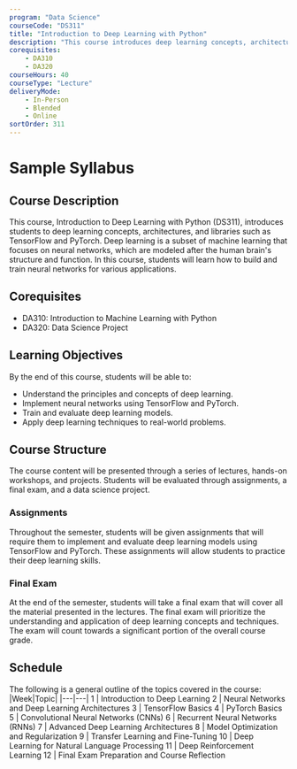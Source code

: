 ```yaml
---
program: "Data Science"
courseCode: "DS311"
title: "Introduction to Deep Learning with Python"
description: "This course introduces deep learning concepts, architectures, and libraries such as TensorFlow and PyTorch, enabling students to build and train neural networks for various applications."
corequisites:
    - DA310
    - DA320
courseHours: 40
courseType: "Lecture"
deliveryMode:
    - In-Person
    - Blended
    - Online
sortOrder: 311
---
```


# Sample Syllabus
## Course Description
This course, Introduction to Deep Learning with Python (DS311), introduces students to deep learning concepts, architectures, and libraries such as TensorFlow and PyTorch. Deep learning is a subset of machine learning that focuses on neural networks, which are modeled after the human brain's structure and function. In this course, students will learn how to build and train neural networks for various applications.

## Corequisites
- DA310: Introduction to Machine Learning with Python
- DA320: Data Science Project

## Learning Objectives
By the end of this course, students will be able to:

- Understand the principles and concepts of deep learning.
- Implement neural networks using TensorFlow and PyTorch.
- Train and evaluate deep learning models.
- Apply deep learning techniques to real-world problems.

## Course Structure
The course content will be presented through a series of lectures, hands-on workshops, and projects. Students will be evaluated through assignments, a final exam, and a data science project.

### Assignments
Throughout the semester, students will be given assignments that will require them to implement and evaluate deep learning models using TensorFlow and PyTorch. These assignments will allow students to practice their deep learning skills.

### Final Exam
At the end of the semester, students will take a final exam that will cover all the material presented in the lectures. The final exam will prioritize the understanding and application of deep learning concepts and techniques. The exam will count towards a significant portion of the overall course grade.

## Schedule
The following is a general outline of the topics covered in the course:
|Week|Topic|
|---|---|
1 | Introduction to Deep Learning
2 | Neural Networks and Deep Learning Architectures
3 | TensorFlow Basics
4 | PyTorch Basics
5 | Convolutional Neural Networks (CNNs)
6 | Recurrent Neural Networks (RNNs)
7 | Advanced Deep Learning Architectures
8 | Model Optimization and Regularization
9 | Transfer Learning and Fine-Tuning
10 | Deep Learning for Natural Language Processing
11 | Deep Reinforcement Learning
12 | Final Exam Preparation and Course Reflection
